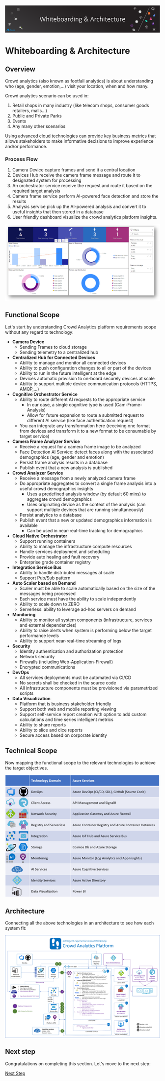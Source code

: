 ![banner](assets/banner.png)

# Whiteboarding & Architecture

## Overview

Crowd analytics (also known as footfall analytics) is about understanding who (age, gender, emotion,...) visit your location, when and how many.

Crowd analytics scenario can be used in:

1. Retail shops in many industry (like telecom shops, consumer goods retailers, malls…)
2. Public and Private Parks
3. Events
4. Any many other scenarios

Using advanced cloud technologies can provide key business metrics that allows stakeholders to make informative decisions to improve experience and/or performance.

### Process Flow

1. Camera Device capture frames and send it a central location
2. Devices Hub receive the camera frame message and route it to designated system for processing
3. An orchestrator service receive the request and route it based on the required target analysis
4. Camera frame service perform AI-powered face detection and store the results
5. Analysis service pick up the AI-powered analysis and convert it to useful insights that then stored in a database
6. User friendly dashboard visualize the crowd analytics platform insights.

![dashboard](assets/dashboard.png)

## Functional Scope

Let's start by understanding Crowd Analytics platform requirements scope without any regard to technology:

- **Camera Device**
  - Sending Frames to cloud storage
  - Sending telemetry to a centralized hub
- **Centralized Hub for Connected Devices**
  - Ability to manage and monitor all connected devices
  - Ability to push configuration changes to all or part of the devices
  - Ability to run in the future intelligent at the edge
  - Devices automatic provision to on-board securely devices at scale
  - Ability to support multiple device communication protocols (HTTPS, AMQP,...)
- **Cognitive Orchestrator Service**
  - Ability to route different AI requests to the appropriate service
    - In our case, a single cognitive type is used (Cam-Frame-Analysis)
    - Allow for future expansion to route a submitted request to different AI service (like face authentication request)
  - You can integrate any transformation here (receiving one format from devices and transform it to a new format to be consumable by target service)
- **Camera Frame Analyzer Service**
  - Receive a request for a camera frame image to be analyzed
  - Face Detection AI Service: detect faces along with the associated demographics (age, gender and emotion)
  - Persist frame analysis results in a database
  - Publish event that a new analysis is published
- **Crowd Analyzer Service**
  - Receive a message from a newly analyzed camera frame
  - Do appropriate aggregates to convert a single frame analysis into a useful crowd demographics insights
    - Uses a predefined analysis window (by default 60 mins) to aggregate crowd demographics
    - Uses originating device as the context of the analysis (can support multiple devices that are running simultaneously)
  - Persist analytics to a database
  - Publish event that a new or updated demographics information is available
    - Can be used in near-real-time tracking for demographics
- **Cloud Native Orchestrator**
  - Support running containers
  - Ability to manage the infrastructure compute resources
  - Handle services deployment and scheduling
  - Provide auto healing and fault recovery
  - Enterprise grade container registry
- **Integration Service Bus**
  - Ability to handle distributed messages at scale
  - Support Pub/Sub pattern
- **Auto Scaler based on Demand**
  - Scaler must be able to scale automatically based on the size of the messages being processed
  - Each service must have the ability to scale independently
  - Ability to scale down to ZERO
  - Serverless: ability to leverage ad-hoc servers on demand
- **Monitoring**
  - Ability to monitor all system components (infrastructure, services and external dependencies)
  - Ability to raise alerts when system is performing below the target performance levels
  - Ability to support near-real-time streaming of logs
- **Security**
  - Identity authentication and authorization protection
  - Network security
  - Firewalls (including Web-Application-Firewall)
  - Encrypted communications
- **DevOps**
  - All services deployments must be automated via CI/CD
  - No secrets shall be checked in the source code
  - All infrastructure components must be provisioned via parametrized scripts
- **Data Visualization**
  - Platform that is business stakeholder friendly
  - Support both web and mobile reporting viewing
  - Support self-service report creation with option to add custom calculations and time series intelligent metrics
  - Ability to share reports
  - Ability to slice and dice reports
  - Secure access based on corporate identity

## Technical Scope

Now mapping the functional scope to the relevant technologies to achieve the target objectives.

![technology-mapping](assets/technology-mapping.png)

## Architecture

Connecting all the above technologies in an architecture to see how each system fit:

![architecture](assets/architecture.png)

## Next step

Congratulations on completing this section. Let's move to the next step:

[Next Step](/guide/02-prerequisites/README.md)